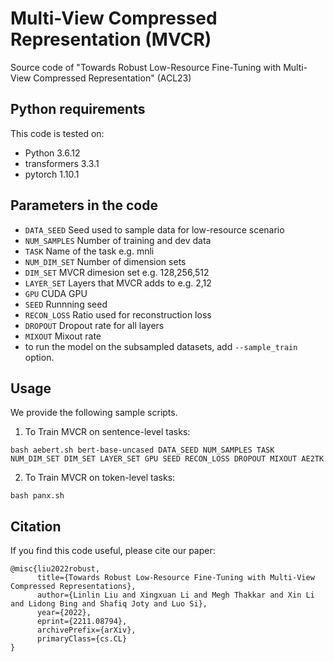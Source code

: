 # Multi-View Compressed Representation (MVCR)
Source code of "Towards Robust Low-Resource Fine-Tuning with Multi-View Compressed Representation" (ACL23)


## Python requirements
This code is tested on:
- Python 3.6.12
- transformers  3.3.1
- pytorch 1.10.1

  
## Parameters in the code 
* ```DATA_SEED``` Seed used to sample data for low-resource scenario
* ```NUM_SAMPLES``` Number of training and dev data
* ```TASK``` Name of the task e.g. mnli
* ```NUM_DIM_SET``` Number of dimension sets
* ```DIM_SET``` MVCR dimesion set e.g. 128,256,512
* ```LAYER_SET``` Layers that MVCR adds to e.g. 2,12
* ```GPU``` CUDA GPU
* ```SEED``` Runnning seed
* ```RECON_LOSS``` Ratio used for reconstruction loss
* ```DROPOUT``` Dropout rate for all layers
* ```MIXOUT``` Mixout rate
* to run the model on the subsampled datasets, add ```--sample_train``` option.

## Usage
We provide the following sample scripts.


1. To Train MVCR on sentence-level tasks:
```
bash aebert.sh bert-base-uncased DATA_SEED NUM_SAMPLES TASK NUM_DIM_SET DIM_SET LAYER_SET GPU SEED RECON_LOSS DROPOUT MIXOUT AE2TK
```

2. To Train MVCR on token-level tasks:
```
bash panx.sh
```

## Citation
If you find this code useful, please cite our paper:
```
@misc{liu2022robust,
      title={Towards Robust Low-Resource Fine-Tuning with Multi-View Compressed Representations}, 
      author={Linlin Liu and Xingxuan Li and Megh Thakkar and Xin Li and Lidong Bing and Shafiq Joty and Luo Si},
      year={2022},
      eprint={2211.08794},
      archivePrefix={arXiv},
      primaryClass={cs.CL}
}
```
